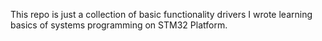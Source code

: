 This repo is just a collection of basic functionality drivers I wrote learning basics of systems programming on STM32 Platform.
